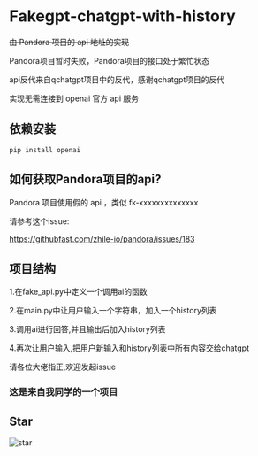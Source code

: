 # **Fakegpt-chatgpt-with-history**

~~由 Pandora 项目的 api 地址的实现~~

Pandora项目暂时失败，Pandora项目的接口处于繁忙状态

api反代来自qchatgpt项目中的反代，感谢qchatgpt项目的反代

实现无需连接到 openai 官方 api 服务

## 依赖安装

```shell
pip install openai
```

## 如何获取Pandora项目的api?

Pandora 项目使用假的 api ，类似 fk-xxxxxxxxxxxxxx

请参考这个issue:

https://githubfast.com/zhile-io/pandora/issues/183

## 项目结构

1.在fake_api.py中定义一个调用ai的函数

2.在main.py中让用户输入一个字符串，加入一个history列表

3.调用ai进行回答,并且输出后加入history列表

4.再次让用户输入,把用户新输入和history列表中所有内容交给chatgpt

请各位大佬指正,欢迎发起issue

### 这是来自我同学的一个项目

## Star

![star](https://api.star-history.com/svg?repos=hhhhhge/fakegpt&type=Date)